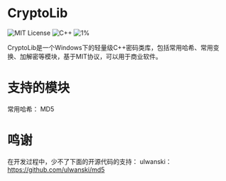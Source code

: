 # CryptoLib
![MIT License](https://img.shields.io/packagist/l/doctrine/orm.svg)
![C++](https://img.shields.io/badge/Language-C++-blue.svg)
![1%](http://progressed.io/bar/1)

CryptoLib是一个Windows下的轻量级C++密码类库，包括常用哈希、常用变换、加解密等模块，基于MIT协议，可以用于商业软件。

# 支持的模块
常用哈希：
MD5

# 鸣谢
在开发过程中，少不了下面的开源代码的支持：
ulwanski：https://github.com/ulwanski/md5
